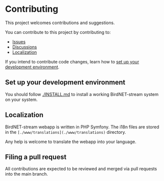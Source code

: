 # Contributing

This project welcomes contributions and suggestions. 

You can contribute to this project by contributing to:

* [Issues](https://github.com/UncleSamulus/BirdNET-stream/issues)
* [Discussions](https://github.com/UncleSamulus/BirdNET-stream/discussions)
* [Localization](#Localization)

If you intend to contribute code changes, learn how to [set up your development environment](#Set-up-your-development-environment).
<!-- 
When contributing template changes, [validate](#Validating-changes) your changes by generating projects with updated templates and running appropriate tests, then file a PR to trigger CI validation. -->

## Set up your development environment

You should follow [./INSTALL.md](./INSTALL.md) to install a working BirdNET-stream system on your system.

## Localization

BirdNET-stream webapp is written in PHP Symfony. The i18n files are stored in the `[./www/translations](./www/translations)` directory.

Any help is welcome to translate the webapp into your language.


## Filing a pull request

All contributions are expected to be reviewed and merged via pull requests into the main branch.